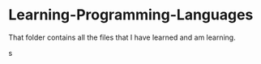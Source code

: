 # Learning-Programming-Languages
That folder contains all the files that I have learned and am learning.

s
